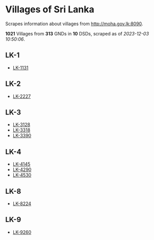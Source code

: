 # Villages of Sri Lanka

Scrapes information about villages from http://moha.gov.lk:8090.

**1021** Villages from **313** GNDs in **10** DSDs, scraped as of *2023-12-03 10:50:06*.

## LK-1

* [LK-1131](data\villages\LK-1131.json)

## LK-2

* [LK-2227](data\villages\LK-2227.json)

## LK-3

* [LK-3128](data\villages\LK-3128.json)
* [LK-3318](data\villages\LK-3318.json)
* [LK-3390](data\villages\LK-3390.json)

## LK-4

* [LK-4145](data\villages\LK-4145.json)
* [LK-4290](data\villages\LK-4290.json)
* [LK-4530](data\villages\LK-4530.json)

## LK-8

* [LK-8224](data\villages\LK-8224.json)

## LK-9

* [LK-9260](data\villages\LK-9260.json)